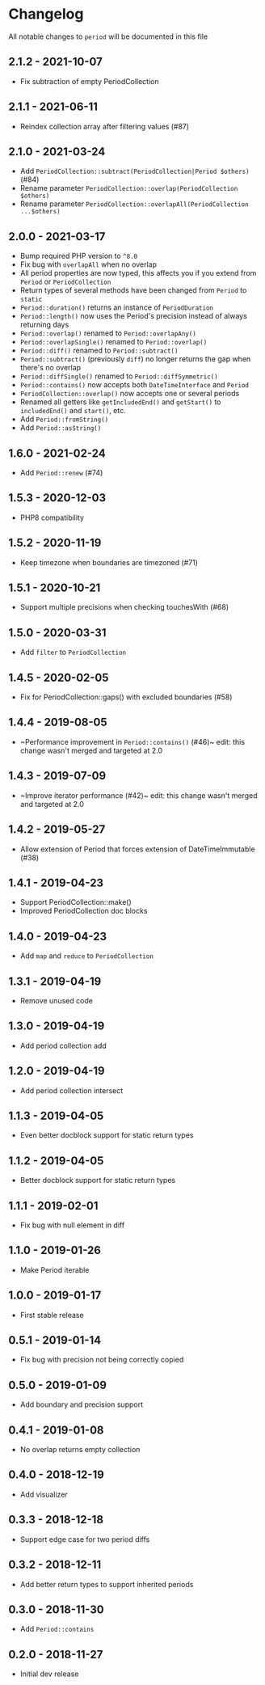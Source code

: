 # Changelog

All notable changes to `period` will be documented in this file

## 2.1.2 - 2021-10-07

- Fix subtraction of empty PeriodCollection

## 2.1.1 - 2021-06-11

- Reindex collection array after filtering values (#87)

## 2.1.0 - 2021-03-24

- Add `PeriodCollection::subtract(PeriodCollection|Period $others)` (#84)
- Rename parameter `PeriodCollection::overlap(PeriodCollection $others)`
- Rename parameter `PeriodCollection::overlapAll(PeriodCollection ...$others)`

## 2.0.0 - 2021-03-17

- Bump required PHP version to `^8.0`
- Fix bug with `overlapAll` when no overlap
- All period properties are now typed, this affects you if you extend from `Period` or `PeriodCollection`
- Return types of several methods have been changed from `Period` to `static`
- `Period::duration()` returns an instance of `PeriodDuration`
- `Period::length()` now uses the Period's precision instead of always returning days
- `Period::overlap()` renamed to `Period::overlapAny()`
- `Period::overlapSingle()` renamed to `Period::overlap()`
- `Period::diff()` renamed to `Period::subtract()`
- `Period::subtract()` (previously `diff`) no longer returns the gap when there's no overlap
- `Period::diffSingle()` renamed to `Period::diffSymmetric()`
- `Period::contains()` now accepts both `DateTimeInterface` and `Period`
- `PeriodCollection::overlap()` now accepts one or several periods
- Renamed all getters like `getIncludedEnd()` and `getStart()` to `includedEnd()` and `start()`, etc. 
- Add `Period::fromString()`
- Add `Period::asString()`

## 1.6.0 - 2021-02-24

- Add `Period::renew` (#74)

## 1.5.3 - 2020-12-03

- PHP8 compatibility

## 1.5.2 - 2020-11-19

- Keep timezone when boundaries are timezoned (#71)

## 1.5.1 - 2020-10-21

- Support multiple precisions when checking touchesWith (#68)

## 1.5.0 - 2020-03-31

- Add `filter` to `PeriodCollection` 

## 1.4.5 - 2020-02-05

- Fix for PeriodCollection::gaps() with excluded boundaries (#58)

## 1.4.4 - 2019-08-05

- ~Performance improvement in `Period::contains()` (#46)~ edit: this change wasn't merged and targeted at 2.0

## 1.4.3 - 2019-07-09

- ~Improve iterator performance (#42)~ edit: this change wasn't merged and targeted at 2.0

## 1.4.2 - 2019-05-27

- Allow extension of Period that forces extension of DateTimeImmutable (#38)

## 1.4.1 - 2019-04-23

- Support PeriodCollection::make()
- Improved PeriodCollection doc blocks

## 1.4.0 - 2019-04-23

- Add `map` and `reduce` to `PeriodCollection`

## 1.3.1 - 2019-04-19

- Remove unused code

## 1.3.0 - 2019-04-19

- Add period collection add

## 1.2.0 - 2019-04-19

- Add period collection intersect

## 1.1.3 - 2019-04-05

- Even better docblock support for static return types

## 1.1.2 - 2019-04-05

- Better docblock support for static return types

## 1.1.1 - 2019-02-01

- Fix bug with null element in diff

## 1.1.0 - 2019-01-26

- Make Period iterable

## 1.0.0 - 2019-01-17

- First stable release

## 0.5.1 - 2019-01-14

- Fix bug with precision not being correctly copied

## 0.5.0 - 2019-01-09

- Add boundary and precision support

## 0.4.1 - 2019-01-08

- No overlap returns empty collection

## 0.4.0 - 2018-12-19

- Add visualizer

## 0.3.3 - 2018-12-18

- Support edge case for two period diffs

## 0.3.2 - 2018-12-11

- Add better return types to support inherited periods

## 0.3.0 - 2018-11-30

- Add `Period::contains`

## 0.2.0 - 2018-11-27

- Initial dev release
